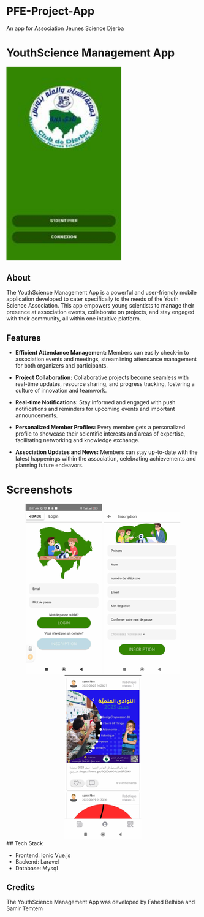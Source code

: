 # PFE-Project-App
An app for Association Jeunes Science Djerba

# YouthScience Management App

<img src="pic.jpg" alt="YouthScience Management App" width="300">

## About

The YouthScience Management App is a powerful and user-friendly mobile application developed to cater specifically to the needs of the Youth Science Association. This app empowers young scientists to manage their presence at association events, collaborate on projects, and stay engaged with their community, all within one intuitive platform.

## Features

- **Efficient Attendance Management:** Members can easily check-in to association events and meetings, streamlining attendance management for both organizers and participants.

- **Project Collaboration:** Collaborative projects become seamless with real-time updates, resource sharing, and progress tracking, fostering a culture of innovation and teamwork.

- **Real-time Notifications:** Stay informed and engaged with push notifications and reminders for upcoming events and important announcements.

- **Personalized Member Profiles:** Every member gets a personalized profile to showcase their scientific interests and areas of expertise, facilitating networking and knowledge exchange.

- **Association Updates and News:** Members can stay up-to-date with the latest happenings within the association, celebrating achievements and planning future endeavors.

# Screenshots
<div align="center">
  <img src="pic1.jpg" alt="Screenshot1" width="200">
  <img src="pic2.jpg" alt="Screenshot2" width="200">
  <img src="pic3.jpg" alt="Screenshot3" width="200">
</div>
## Tech Stack

- Frontend: Ionic Vue.js
- Backend: Laravel
- Database: Mysql

## Credits

The YouthScience Management App was developed by Fahed Belhiba and Samir Temtem
